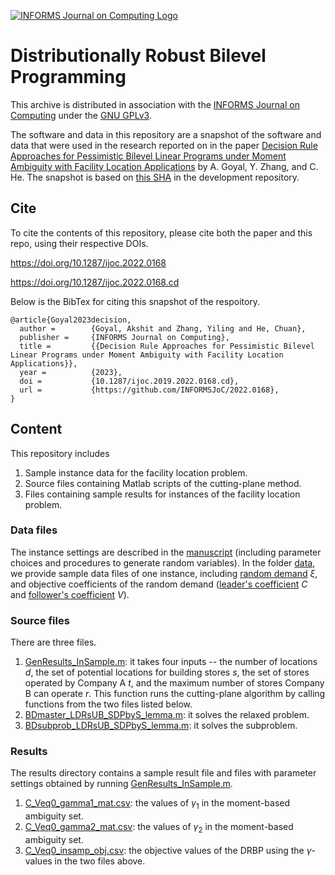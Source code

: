 [![INFORMS Journal on Computing Logo](https://INFORMSJoC.github.io/logos/INFORMS_Journal_on_Computing_Header.jpg)](https://pubsonline.informs.org/journal/ijoc)

# Distributionally Robust Bilevel Programming

This archive is distributed in association with the [INFORMS Journal on
Computing](https://pubsonline.informs.org/journal/ijoc) under the [GNU GPLv3](LICENSE).

The software and data in this repository are a snapshot of the software and data
that were used in the research reported on in the paper 
[Decision Rule Approaches for Pessimistic Bilevel Linear Programs under Moment Ambiguity with Facility Location Applications](https://doi.org/10.1287/ijoc.2022.0168) by A. Goyal, Y. Zhang, and C. He. 
The snapshot is based on 
[this SHA](https://github.com/tkralphs/JoCTemplate/commit/f7f30c63adbcb0811e5a133e1def696b74f3ba15) 
in the development repository. 

## Cite

To cite the contents of this repository, please cite both the paper and this repo, using their respective DOIs.

https://doi.org/10.1287/ijoc.2022.0168

https://doi.org/10.1287/ijoc.2022.0168.cd

Below is the BibTex for citing this snapshot of the respoitory.

```
@article{Goyal2023decision,
  author =        {Goyal, Akshit and Zhang, Yiling and He, Chuan},
  publisher =     {INFORMS Journal on Computing},
  title =         {{Decision Rule Approaches for Pessimistic Bilevel Linear Programs under Moment Ambiguity with Facility Location Applications}},
  year =          {2023},
  doi =           {10.1287/ijoc.2019.2022.0168.cd},
  url =           {https://github.com/INFORMSJoC/2022.0168},
}  
```

## Content

This repository includes

1. Sample instance data for the facility location problem.
2. Source files containing Matlab scripts of the cutting-plane method.
3. Files containing sample results for instances of the facility location problem.

<!--1. Files describing the data formats and results.-->

### Data files

The instance settings are described in the [manuscript](https://doi.org/10.1287/ijoc.2022.0168) (including parameter choices and procedures to generate random variables). In the folder [data](data), we provide sample data files of one instance, including [random demand](data/ksi_in-sample.csv) $\xi$, and objective coefficients of the random demand ([leader's coefficient](data/C.csv) $C$ and [follower's coefficient](data/V.csv) $V$).

### Source files
There are three files.

1. [GenResults_InSample.m](src/GenResults_InSample.m): it takes four inputs -- the number of locations $d$, the set of potential locations for building stores $s$, the set of stores operated by Company A $t$, and the maximum number of stores Company B can operate $r$. This function runs the cutting-plane algorithm by calling functions from the two files listed below.
2. [BDmaster_LDRsUB_SDPbyS_lemma.m](src/BDmaster_LDRsUB_SDPbyS_lemma.m): it solves the relaxed problem.
3. [BDsubprob_LDRsUB_SDPbyS_lemma.m](src/BDsubprob_LDRsUB_SDPbyS_lemma.m): it solves the subproblem.

### Results

The results directory contains a sample result file and files with parameter settings obtained by running [GenResults_InSample.m](src/GenResults_InSample.m). 
1. [C_Veq0_gamma1_mat.csv](results/C_Veq0_gamma1_mat.csv): the values of $\gamma_1$ in the moment-based ambiguity set.
2. [C_Veq0_gamma2_mat.csv](results/C_Veq0_gamma2_mat.csv): the values of $\gamma_2$ in the moment-based ambiguity set.
3. [C_Veq0_insamp_obj.csv](results/C_Veq0_insamp_obj.csv): the objective values of the DRBP using the $\gamma$-values in the two files above.



